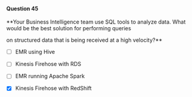 #### Question  45


**Your Business Intelligence team use SQL tools to analyze data. What would be the best solution for performing queries

on structured data that is being received at a high velocity?**


- [ ] EMR using Hive


- [ ] Kinesis Firehose with RDS


- [ ] EMR running Apache Spark


- [x] Kinesis Firehose with RedShift

